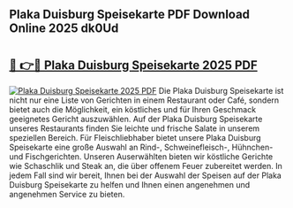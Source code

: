 ## Plaka Duisburg Speisekarte PDF Download Online 2025 dk0Ud

# <h2><a href="http://gc6in5m.nevu.top/?p=Plaka+Duisburg+Speisekarte">🔗 👉🔴 Plaka Duisburg Speisekarte 2025 PDF</a></h2>

[![Plaka Duisburg Speisekarte 2025 PDF](https://i.imgur.com/dBaPXMq.png)](http://gc6in5m.nevu.top/?p=Plaka+Duisburg+Speisekarte)
Die Plaka Duisburg Speisekarte ist nicht nur eine Liste von Gerichten in einem Restaurant oder Café, sondern bietet auch die Möglichkeit, ein köstliches und für Ihren Geschmack geeignetes Gericht auszuwählen. Auf der Plaka Duisburg Speisekarte unseres Restaurants finden Sie leichte und frische Salate in unserem speziellen Bereich. Für Fleischliebhaber bietet unsere Plaka Duisburg Speisekarte eine große Auswahl an Rind-, Schweinefleisch-, Hühnchen- und Fischgerichten. Unseren Auserwählten bieten wir köstliche Gerichte wie Schaschlik und Steak an, die über offenem Feuer zubereitet werden. In jedem Fall sind wir bereit, Ihnen bei der Auswahl der Speisen auf der Plaka Duisburg Speisekarte zu helfen und Ihnen einen angenehmen und angenehmen Service zu bieten.
